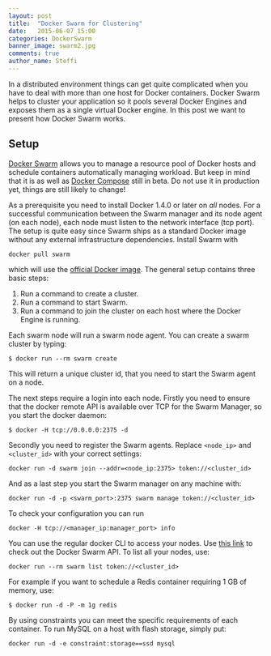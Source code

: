 ```yaml
---
layout: post
title:  "Docker Swarm for Clustering"
date:   2015-06-07 15:00
categories: DockerSwarm
banner_image: swarm2.jpg
comments: true
author_name: Steffi
---
```


In a distributed environment things can get quite complicated when you have to deal with more than one host for Docker containers. Docker Swarm helps to cluster your application so it pools several Docker Engines and exposes them as a single virtual Docker engine. In this post we want to present how Docker Swarm works.

<!--more-->

## Setup

[Docker Swarm](https://docs.docker.com/swarm/) allows you to manage a resource pool of Docker hosts and schedule containers automatically managing workload. But keep in mind that it is as well as [Docker Compose](http://learning-continuous-deployment.github.io/docker,/docker/compose/2015/05/30/docker-compose/) still in beta. Do not use it in production yet, things are still likely to change! 

As a prerequisite you need to install Docker 1.4.0 or later on *all* nodes. For a successful communication between the Swarm manager and its node agent (on each node), each node must listen to the network interface (tcp port). The setup is quite easy since Swarm ships as a standard Docker image without any external infrastructure dependencies. Install Swarm with 

    docker pull swarm 

which will use the [official Docker image](https://registry.hub.docker.com/_/swarm/). The general setup contains three basic steps: 	

 1. Run a command to create a cluster. 
 2. Run a command to start Swarm. 
 3. Run a command to join the cluster on each host where the Docker Engine is running. 
  
Each swarm node will run a swarm node agent. You can create a swarm cluster by typing: 

    $ docker run --rm swarm create
   
This will return a unique cluster id, that you need to start the Swarm agent on a node. 

The next steps require a login into each node. Firstly you need to ensure that the docker remote API is available over TCP for the Swarm Manager, so you start the docker daemon:
    
	$ docker -H tcp://0.0.0.0:2375 -d

Secondly you need to register the Swarm agents. Replace `<node_ip>` and `<cluster_id>` with your correct settings: 
    
	docker run -d swarm join --addr=<node_ip:2375> token://<cluster_id>
	
And as a last step you start the Swarm manager on any machine with: 
    
	docker run -d -p <swarm_port>:2375 swarm manage token://<cluster_id>
  
To check your configuration you can run 

    docker -H tcp://<manager_ip:manager_port> info 
	
You can use the regular docker CLI to access your nodes. Use [this link](https://docs.docker.com/swarm/API/) to check out the Docker Swarm API. To list all your nodes, use: 

    docker run --rm swarm list token://<cluster_id>
    
For example if you want to schedule a Redis container requiring 1 GB of memory, use:

    $ docker run -d -P -m 1g redis
    
By using constraints you can meet the specific requirements of each container. To run MySQL on a host with flash storage, simply put:

    docker run -d -e constraint:storage==ssd mysql 




